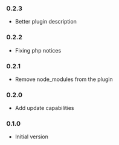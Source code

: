 ### 0.2.3 
* Better plugin description

### 0.2.2
* Fixing php notices

### 0.2.1
* Remove node_modules from the plugin

### 0.2.0
* Add update capabilities
### 0.1.0 
* Initial version